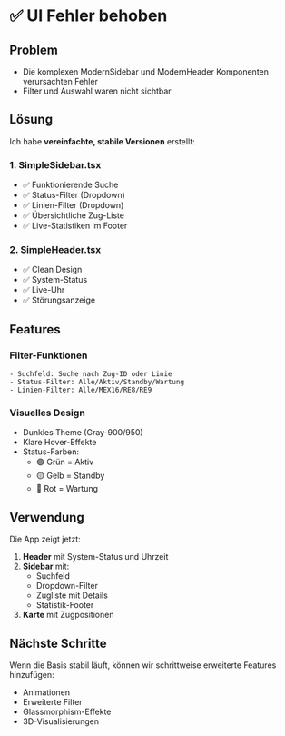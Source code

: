 # ✅ UI Fehler behoben

## Problem
- Die komplexen ModernSidebar und ModernHeader Komponenten verursachten Fehler
- Filter und Auswahl waren nicht sichtbar

## Lösung
Ich habe **vereinfachte, stabile Versionen** erstellt:

### 1. **SimpleSidebar.tsx**
- ✅ Funktionierende Suche
- ✅ Status-Filter (Dropdown)
- ✅ Linien-Filter (Dropdown) 
- ✅ Übersichtliche Zug-Liste
- ✅ Live-Statistiken im Footer

### 2. **SimpleHeader.tsx**
- ✅ Clean Design
- ✅ System-Status
- ✅ Live-Uhr
- ✅ Störungsanzeige

## Features

### Filter-Funktionen
```
- Suchfeld: Suche nach Zug-ID oder Linie
- Status-Filter: Alle/Aktiv/Standby/Wartung
- Linien-Filter: Alle/MEX16/RE8/RE9
```

### Visuelles Design
- Dunkles Theme (Gray-900/950)
- Klare Hover-Effekte
- Status-Farben:
  - 🟢 Grün = Aktiv
  - 🟡 Gelb = Standby
  - 🔴 Rot = Wartung

## Verwendung

Die App zeigt jetzt:
1. **Header** mit System-Status und Uhrzeit
2. **Sidebar** mit:
   - Suchfeld
   - Dropdown-Filter
   - Zugliste mit Details
   - Statistik-Footer
3. **Karte** mit Zugpositionen

## Nächste Schritte

Wenn die Basis stabil läuft, können wir schrittweise erweiterte Features hinzufügen:
- Animationen
- Erweiterte Filter
- Glassmorphism-Effekte
- 3D-Visualisierungen

